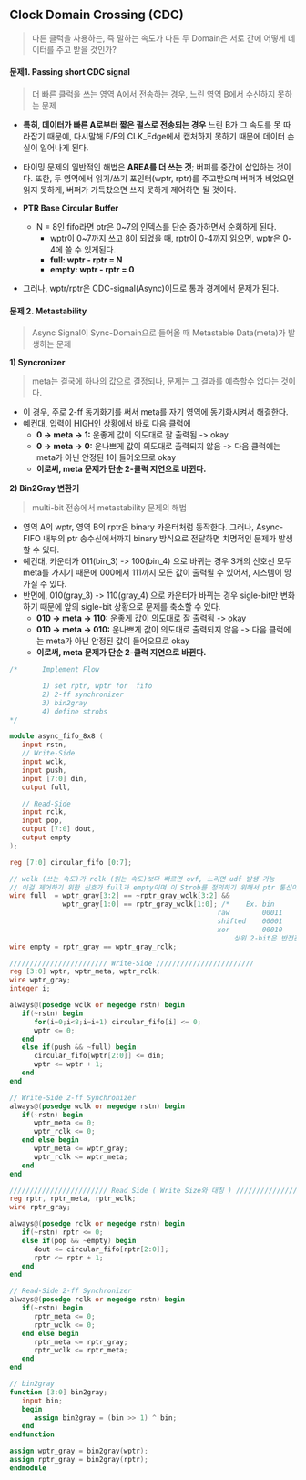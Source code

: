 ## Clock Domain Crossing (CDC)
> 다른 클럭을 사용하는, 즉 말하는 속도가 다른 두 Domain은 서로 간에 어떻게 데이터를 주고 받을 것인가?
#### 문제1. Passing short CDC signal
> 더 빠른 클럭을 쓰는 영역 A에서 전송하는 경우, 느린 영역 B에서 수신하지 못하는 문제

* __특히, 데이터가 빠른 A로부터 짧은 펄스로 전송되는 경우__ 느린 B가 그 속도를 못 따라잡기 때문에, 다시말해 F/F의 CLK_Edge에서 캡처하지 못하기 때문에 데이터 손실이 일어나게 된다.
* 타이밍 문제의 일반적인 해법은 __AREA를 더 쓰는 것__; 버퍼를 중간에 삽입하는 것이다. 또한, 두 영역에서 읽기/쓰기 포인터(wptr, rptr)를 주고받으며 버퍼가 비었으면 읽지 못하게, 버퍼가 가득찼으면 쓰지 못하게 제어하면 될 것이다.
* __PTR Base Circular Buffer__
    * N = 8인 fifo라면 ptr은 0~7의 인덱스를 단순 증가하면서 순회하게 된다.
        * __<Ex>__ wptr이 0~7까지 쓰고 8이 되었을 때, rptr이 0-4까지 읽으면, wptr은 0-4에 쓸 수 있게된다.
        * __full: wptr - rptr = N__
        * __empty: wptr - rptr = 0__
        
* 그러나, wptr/rptr은 CDC-signal(Async)이므로 통과 경계에서 문제가 된다.

#### 문제 2. Metastability
> Async Signal이 Sync-Domain으로 들어올 때 Metastable Data(meta)가 발생하는 문제

__1) Syncronizer__
> meta는 결국에 하나의 값으로 결정되나, 문제는 그 결과를 예측할수 없다는 것이다.

* 이 경우, 주로 2-ff 동기화기를 써서 meta를 자기 영역에 동기화시켜서 해결한다.
* 예컨대, 입력이 HIGH인 상황에서 바로 다음 클럭에
  * __0 -> meta -> 1:__ 운좋게 값이 의도대로 잘 출력됨 -> okay
  * __0 -> meta -> 0:__ 운나쁘게 값이 의도대로 출력되지 않음 -> 다음 클럭에는 meta가 아닌 안정된 1이 들어오므로 okay
  * __이로써, meta 문제가 단순 2-클럭 지연으로 바뀐다.__
    
__2) Bin2Gray 변환기__
> multi-bit 전송에서 metastability 문제의 해법 

* 영역 A의 wptr, 영역 B의 rptr은 binary 카운터처럼 동작한다. 그러나, Async-FIFO 내부의 ptr 송수신에서까지 binary 방식으로 전달하면 치명적인 문제가 발생할 수 있다.
* 예컨대, 카운터가 011(bin_3) -> 100(bin_4) 으로 바뀌는 경우 3개의 신호선 모두 meta를 가지기 때문에 000에서 111까지 모든 값이 출력될 수 있어서, 시스템이 망가질 수 있다.
* 반면에, 010(gray_3) -> 110(gray_4) 으로 카운터가 바뀌는 경우 sigle-bit만 변화하기 때문에 앞의 sigle-bit 상황으로 문제를 축소할 수 있다.
  * __010 -> meta -> 110:__ 운좋게 값이 의도대로 잘 출력됨 -> okay
  * __010 -> meta -> 010:__ 운나쁘게 값이 의도대로 출력되지 않음 -> 다음 클럭에는 meta가 아닌 안정된 값이 들어오므로 okay
  * __이로써, meta 문제가 단순 2-클럭 지연으로 바뀐다.__
  
```verilog
/*      Implement Flow

        1) set rptr, wptr for  fifo
        2) 2-ff synchronizer
        3) bin2gray
        4) define strobs
*/

module async_fifo_8x8 (
   input rstn,
   // Write-Side
   input wclk,
   input push,
   input [7:0] din,
   output full,

   // Read-Side
   input rclk,
   input pop,
   output [7:0] dout,
   output empty
);

reg [7:0] circular_fifo [0:7];

// wclk (쓰는 속도)가 rclk (읽는 속도)보다 빠르면 ovf, 느리면 udf 발생 가능
// 이걸 제어하기 위한 신호가 full과 empty이며 이 Strob를 정의하기 위해서 ptr 통신이 필요함
wire full  = wptr_gray[3:2] == ~rptr_gray_wclk[3:2] &&
             wptr_gray[1:0] == rptr_gray_wclk[1:0]; /*    Ex. bin         bin + N
                                                   raw        00011       10011
                                                   shifted    00001       01001
                                                   xor        00010       11010
                                                       상위 2-bit은 반전관계 && 나머지 일치 */
wire empty = rptr_gray == wptr_gray_rclk;

//////////////////////// Write-Side ////////////////////////
reg [3:0] wptr, wptr_meta, wptr_rclk;
wire wptr_gray;
integer i;

always@(posedge wclk or negedge rstn) begin
   if(~rstn) begin
      for(i=0;i<8;i=i+1) circular_fifo[i] <= 0;
      wptr <= 0;
   end
   else if(push && ~full) begin
      circular_fifo[wptr[2:0]] <= din;
      wptr <= wptr + 1;
   end
end

// Write-Side 2-ff Synchronizer
always@(posedge wclk or negedge rstn) begin
   if(~rstn) begin
      wptr_meta <= 0;
      wptr_rclk <= 0;
   end else begin
      wptr_meta <= wptr_gray;
      wptr_rclk <= wptr_meta;
   end
end

//////////////////////// Read Side ( Write Size와 대칭 ) ////////////////////////
reg rptr, rptr_meta, rptr_wclk;
wire rptr_gray;

always@(posedge rclk or negedge rstn) begin
   if(~rstn) rptr <= 0;
   else if(pop && ~empty) begin
      dout <= circular_fifo[rptr[2:0]];
      rptr <= rptr + 1;
   end
end

// Read-Side 2-ff Synchronizer
always@(posedge rclk or negedge rstn) begin
   if(~rstn) begin
      rptr_meta <= 0;
      rptr_wclk <= 0;
   end else begin
      rptr_meta <= rptr_gray;
      rptr_wclk <= rptr_meta;
   end
end

// bin2gray
function [3:0] bin2gray;
   input bin;
   begin
      assign bin2gray = (bin >> 1) ^ bin;
   end
endfunction

assign wptr_gray = bin2gray(wptr);
assign rptr_gray = bin2gray(rptr);
endmodule
```


